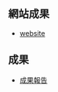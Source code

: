 ## 網站成果
- [website](https://demo.jlwu.info:1108/youtubeai/)

## 成果
- [成果報告](https://github.com/tzuchyi/youtubeai/blob/main/專題實作期末成果報告書0115.pdf)

